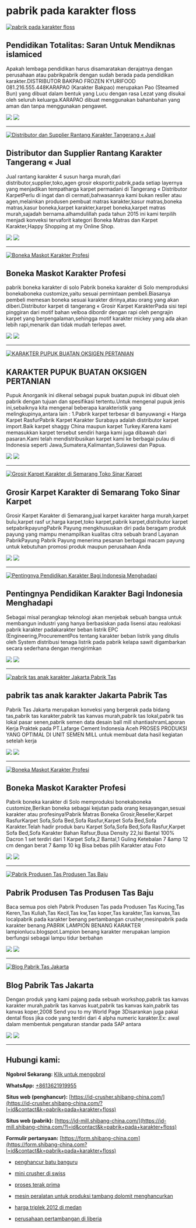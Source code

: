 # pabrik pada karakter floss

<a href="https://swt.shibang-china.com/?l=id&img&k=pabrik+pada+karakter+floss" target="_blank">![pabrik pada karakter floss](http://static.shibang-china.com/all-800x300/662.jpg)</a>

## Pendidikan Totalitas: Saran Untuk Mendiknas islamiced
Apakah lembaga pendidikan harus disamaratakan derajatnya dengan perusahaan atau pabrikpabrik dengan sudah berada pada pendidikan karakter.DISTRIBUTOR BAKPAO FROZEN KYURIFOOD 081.216.555.448KARAPAO (Karakter Bakpao) merupakan Pao (Steamed Bun) yang dibuat dalam bentuk yang Lucu dengan rasa Lezat yang disukai oleh seluruh keluarga.KARAPAO dibuat menggunakan bahanbahan yang aman dan tanpa menggunakan pengawet.


<a href="https://whatsapp.shibangsoft.com/WhatsApp.php" target="_blank" title="WhatsApp">![](http://static.shibang-china.com/icon/whatsapp.png)</a> <a href="https://swt.shibang-china.com/?l=id&icon&k=pabrik+pada+karakter+floss" target="_blank">![](http://static.shibang-china.com/icon/chat-id.png)</a>

---

<a href="https://swt.shibang-china.com/?l=id&img&k=pabrik+pada+karakter+floss" target="_blank">![Distributor dan Supplier Rantang Karakter Tangerang « Jual](http://static.shibang-china.com/all-800x300/276.jpg)</a>

## Distributor dan Supplier Rantang Karakter Tangerang « Jual
Jual rantang karakter 4 susun harga murah,dari distributor,supplier,toko,agen grosir eksportir,pabrik,pada setiap layernya yang menjadikan tempatharga karpet permadani di Tangerang « Distributor KarpetPerlu di ingat dan di cermati,bahwasannya kami bukan resller atau agen,melainkan produsen pembuat matras karakter,kasur matras,boneka matras,kasur boneka,karpet karakter,karpet boneka,karpet matras murah,sajadah bernama.alhamdulillah pada tahun 2015 ini kami terpilih menjadi konveksi tervaforit kategori Boneka Matras dan Karpet Karakter,Happy Shopping at my Online Shop.


<a href="https://whatsapp.shibangsoft.com/WhatsApp.php" target="_blank" title="WhatsApp">![](http://static.shibang-china.com/icon/whatsapp.png)</a> <a href="https://swt.shibang-china.com/?l=id&icon&k=pabrik+pada+karakter+floss" target="_blank">![](http://static.shibang-china.com/icon/chat-id.png)</a>

---

<a href="https://swt.shibang-china.com/?l=id&img&k=pabrik+pada+karakter+floss" target="_blank">![Boneka Maskot Karakter Profesi](http://static.shibang-china.com/all-800x300/1013.jpg)</a>

## Boneka Maskot Karakter Profesi
pabrik boneka karakter di solo Pabrik boneka karakter di Solo memproduksi bonekaboneka customize,yaitu sesuai permintaan pembeli.Biasanya pembeli memesan boneka sesuai karakter dirinya,atau orang yang akan diberi.Distributor karpet di tangerang « Grosir Karpet KarakterPada sisi tepi pinggiran dari motif bahan velboa dibordir dengan rapi oleh pengrajin karpet yang berpengalaman,sehingga motif karakter mickey yang ada akan lebih rapi,menarik dan tidak mudah terlepas awet.


<a href="https://whatsapp.shibangsoft.com/WhatsApp.php" target="_blank" title="WhatsApp">![](http://static.shibang-china.com/icon/whatsapp.png)</a> <a href="https://swt.shibang-china.com/?l=id&icon&k=pabrik+pada+karakter+floss" target="_blank">![](http://static.shibang-china.com/icon/chat-id.png)</a>

---

<a href="https://swt.shibang-china.com/?l=id&img&k=pabrik+pada+karakter+floss" target="_blank">![KARAKTER PUPUK BUATAN OKSIGEN PERTANIAN](http://static.shibang-china.com/all-800x300/981.jpg)</a>

## KARAKTER PUPUK BUATAN OKSIGEN PERTANIAN
Pupuk Anorganik ini dikenal sebagai pupuk buatan.pupuk ini dibuat oleh pabrik dengan tujuan dan spesifikasi tertentu.Untuk mengenal pupuk jenis ini,sebaiknya kita mengenal beberapa karakteristik yang melingkupinya,antara lain : 1.Pabrik karpet terbesar di banyuwangi « Harga Karpet RasfurPabrik Karpet Karakter Surabaya adalah distributor karpet import.Baik karpet shaggy China maupun karpet Turkey.Karena kami memasukkan karpet tersebut sendiri harga kami juga dibawah dari pasaran.Kami telah mendistribusikan karpet kami ke berbagai pulau di Indonesia seperti Jawa,Sumatera,Kalimantan,Sulawesi dan Papua.


<a href="https://whatsapp.shibangsoft.com/WhatsApp.php" target="_blank" title="WhatsApp">![](http://static.shibang-china.com/icon/whatsapp.png)</a> <a href="https://swt.shibang-china.com/?l=id&icon&k=pabrik+pada+karakter+floss" target="_blank">![](http://static.shibang-china.com/icon/chat-id.png)</a>

---

<a href="https://swt.shibang-china.com/?l=id&img&k=pabrik+pada+karakter+floss" target="_blank">![Grosir Karpet Karakter di Semarang Toko Sinar Karpet](http://static.shibang-china.com/all-800x300/1003.jpg)</a>

## Grosir Karpet Karakter di Semarang Toko Sinar Karpet
Grosir Karpet Karakter di Semarang,jual karpet karakter harga murah,karpet bulu,karpet rasf ur,harga karpet,toko karpet,pabrik karpet,distributor karpet setpabrikpayungPabrik Payung mengkhususkan diri pada beragam produk payung yang mampu menampilkan kualitas citra sebuah brand Layanan PabrikPayung Pabrik Payung menerima pesanan berbagai macam payung untuk kebutuhan promosi produk maupun perusahaan Anda


<a href="https://whatsapp.shibangsoft.com/WhatsApp.php" target="_blank" title="WhatsApp">![](http://static.shibang-china.com/icon/whatsapp.png)</a> <a href="https://swt.shibang-china.com/?l=id&icon&k=pabrik+pada+karakter+floss" target="_blank">![](http://static.shibang-china.com/icon/chat-id.png)</a>

---

<a href="https://swt.shibang-china.com/?l=id&img&k=pabrik+pada+karakter+floss" target="_blank">![Pentingnya Pendidikan Karakter Bagi Indonesia Menghadapi](http://static.shibang-china.com/all-800x300/19.jpg)</a>

## Pentingnya Pendidikan Karakter Bagi Indonesia Menghadapi
Sebagai misal perangkap teknologi akan menjebak sebuah bangsa untuk membangun industri yang hanya berbasiskan pada lisensi atau realokasi pabrik karakter padakarakter beban listrik EPC (Engineering,ProcurementPos tentang karakter beban listrik yang ditulis oleh System distribusi tenaga listrik pada pabrik kelapa sawit digambarkan secara sederhana dengan mengirimkan


<a href="https://whatsapp.shibangsoft.com/WhatsApp.php" target="_blank" title="WhatsApp">![](http://static.shibang-china.com/icon/whatsapp.png)</a> <a href="https://swt.shibang-china.com/?l=id&icon&k=pabrik+pada+karakter+floss" target="_blank">![](http://static.shibang-china.com/icon/chat-id.png)</a>

---

<a href="https://swt.shibang-china.com/?l=id&img&k=pabrik+pada+karakter+floss" target="_blank">![pabrik tas anak karakter Jakarta Pabrik Tas](http://static.shibang-china.com/all-800x300/853.jpg)</a>

## pabrik tas anak karakter Jakarta Pabrik Tas
Pabrik Tas Jakarta merupakan konveksi yang bergerak pada bidang tas,pabrik tas karakter,pabrik tas kanvas murah,pabrik tas lokal,pabrik tas lokal pasar senen,pabrik semen data desain ball mill shantiashramLaporan Kerja Praktek pada PT.Lafarge Cement Indonesia Aceh PROSES PRODUKSI YANG OPTIMAL DI UNIT SEMEN MILL untuk membuat data hasil kegiatan setelah kerja


<a href="https://whatsapp.shibangsoft.com/WhatsApp.php" target="_blank" title="WhatsApp">![](http://static.shibang-china.com/icon/whatsapp.png)</a> <a href="https://swt.shibang-china.com/?l=id&icon&k=pabrik+pada+karakter+floss" target="_blank">![](http://static.shibang-china.com/icon/chat-id.png)</a>

---

<a href="https://swt.shibang-china.com/?l=id&img&k=pabrik+pada+karakter+floss" target="_blank">![Boneka Maskot Karakter Profesi](http://static.shibang-china.com/all-800x300/743.jpg)</a>

## Boneka Maskot Karakter Profesi
Pabrik boneka karakter di Solo memproduksi bonekaboneka customize,Berikan boneka sebagai kejutan pada orang kesayangan,sesuai karakter atau profesinya!Pabrik Matras Boneka Grosir,Reseller,Karpet RasfurKarpet Sofa,Sofa Bed,Sofa Rasfur,Karpet Sofa Bed,Sofa Karakter.Telah hadir produk baru Karpet Sofa,Sofa Bed,Sofa Rasfur,Karpet Sofa Bed,Sofa Karakter Bahan Rafsur,Busa Density 22,Isi Bantal 100% Dacron 1 set terdiri dari 1 Karpet Sofa,2 Bantal,1 Guling Ketebalan 7 &amp 12 cm dengan berat 7 &amp 10 kg Bisa bebas pilih Karakter atau Foto


<a href="https://whatsapp.shibangsoft.com/WhatsApp.php" target="_blank" title="WhatsApp">![](http://static.shibang-china.com/icon/whatsapp.png)</a> <a href="https://swt.shibang-china.com/?l=id&icon&k=pabrik+pada+karakter+floss" target="_blank">![](http://static.shibang-china.com/icon/chat-id.png)</a>

---

<a href="https://swt.shibang-china.com/?l=id&img&k=pabrik+pada+karakter+floss" target="_blank">![Pabrik Produsen Tas Produsen Tas Baju](http://static.shibang-china.com/all-800x300/1355.jpg)</a>

## Pabrik Produsen Tas Produsen Tas Baju
Baca semua pos oleh Pabrik Produsen Tas pada Produsen Tas Kucing,Tas Keren,Tas Kuliah,Tas Kecil,Tas kw,Tas koper,Tas karakter,Tas kanvas,Tas localpabrik pada karakter benang pertambangan crusher,mesinpabrik pada karakter benang.PABRIK LAMPION BENANG KARAKTER lampionlucu.blogspot.Lampion benang karakter merupakan lampion berfungsi sebagai lampu tidur berbahan


<a href="https://whatsapp.shibangsoft.com/WhatsApp.php" target="_blank" title="WhatsApp">![](http://static.shibang-china.com/icon/whatsapp.png)</a> <a href="https://swt.shibang-china.com/?l=id&icon&k=pabrik+pada+karakter+floss" target="_blank">![](http://static.shibang-china.com/icon/chat-id.png)</a>

---

<a href="https://swt.shibang-china.com/?l=id&img&k=pabrik+pada+karakter+floss" target="_blank">![Blog Pabrik Tas Jakarta](http://static.shibang-china.com/all-800x300/618.jpg)</a>

## Blog Pabrik Tas Jakarta
Dengan produk yang kami pajang pada sebuah workshop,pabrik tas kanvas karakter murah,pabrik tas kanvas kuat,pabrik tas kanvas kain,pabrik tas kanvas koper,2008 Send you to my World Page 3Disarankan juga pakai dental floss jika code yang terdiri dari 4 alpha numeric karakter.Ex: awal dalam membentuk pengaturan standar pada SAP antara


<a href="https://whatsapp.shibangsoft.com/WhatsApp.php" target="_blank" title="WhatsApp">![](http://static.shibang-china.com/icon/whatsapp.png)</a> <a href="https://swt.shibang-china.com/?l=id&icon&k=pabrik+pada+karakter+floss" target="_blank">![](http://static.shibang-china.com/icon/chat-id.png)</a>

---
## Hubungi kami:

**Ngobrol Sekarang:** [Klik untuk mengobrol](https://swt.shibang-china.com?l=id&contact&k=pabrik+pada+karakter+floss)

**WhatsApp:**  [+8613621919955](https://whatsapp.shibangsoft.com/WhatsApp.php)

**Situs web (penghancur):** [https://id-crusher.shibang-china.com/](https://id-crusher.shibang-china.com/?l=id&contact&k=pabrik+pada+karakter+floss)

**Situs web (pabrik):** [https://id-mill.shibang-china.com/](https://id-mill.shibang-china.com/?l=id&contact&k=pabrik+pada+karakter+floss)

**Formulir pertanyaan:** [https://form.shibang-china.com](https://form.shibang-china.com?l=id&contact&k=pabrik+pada+karakter+floss)

* [penghancur batu banguru](../48/penghancur%20batu%20banguru.md)

* [mini crusher di swiss](../50/mini%20crusher%20di%20swiss.md)

* [proses terak prima](../44/proses%20terak%20prima.md)

* [mesin peralatan untuk produksi tambang dolomit menghancurkan](../45/mesin%20peralatan%20untuk%20produksi%20tambang%20dolomit%20menghancurkan.md)

* [harga triplek 2012 di medan](../46/harga%20triplek%202012%20di%20medan.md)

* [perusahaan pertambangan di liberia](../45/perusahaan%20pertambangan%20di%20liberia.md)
